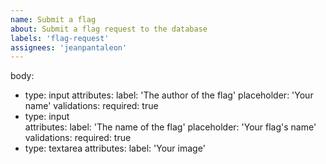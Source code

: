 ```yaml
---
name: Submit a flag
about: Submit a flag request to the database
labels: 'flag-request'
assignees: 'jeanpantaleon'
---
```

body:
  - type: input
    attributes:
      label: 'The author of the flag'
      placeholder: 'Your name'
    validations:
      required: true
  - type: input  
    attributes:
      label: 'The name of the flag'
      placeholder: 'Your flag\'s name'
    validations:
      required: true
  - type: textarea
    attributes:
      label: 'Your image'
